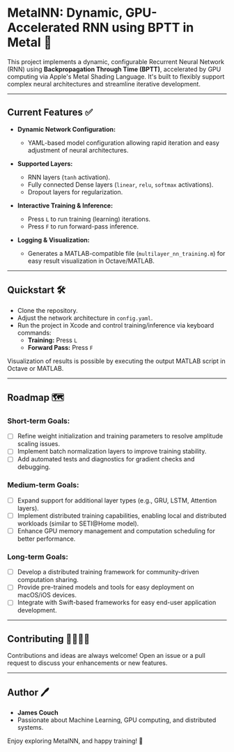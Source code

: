 # MetalNN: Dynamic, GPU-Accelerated RNN using BPTT in Metal 🚀

This project implements a dynamic, configurable Recurrent Neural Network (RNN) using **Backpropagation Through Time (BPTT)**, accelerated by GPU computing via Apple's Metal Shading Language. It's built to flexibly support complex neural architectures and streamline iterative development.

---

## Current Features ✅

- **Dynamic Network Configuration:** 
  - YAML-based model configuration allowing rapid iteration and easy adjustment of neural architectures.
  
- **Supported Layers:**
  - RNN layers (`tanh` activation).
  - Fully connected Dense layers (`linear`, `relu`, `softmax` activations).
  - Dropout layers for regularization.

- **Interactive Training & Inference:**
  - Press `L` to run training (learning) iterations.
  - Press `F` to run forward-pass inference.

- **Logging & Visualization:**
  - Generates a MATLAB-compatible file (`multilayer_nn_training.m`) for easy result visualization in Octave/MATLAB.

---

## Quickstart 🛠️

- Clone the repository.
- Adjust the network architecture in `config.yaml`.
- Run the project in Xcode and control training/inference via keyboard commands:
  - **Training:** Press `L`
  - **Forward Pass:** Press `F`

Visualization of results is possible by executing the output MATLAB script in Octave or MATLAB.

---

## Roadmap 🗺️

### Short-term Goals:
- [ ] Refine weight initialization and training parameters to resolve amplitude scaling issues.
- [ ] Implement batch normalization layers to improve training stability.
- [ ] Add automated tests and diagnostics for gradient checks and debugging.

### Medium-term Goals:
- [ ] Expand support for additional layer types (e.g., GRU, LSTM, Attention layers).
- [ ] Implement distributed training capabilities, enabling local and distributed workloads (similar to SETI@Home model).
- [ ] Enhance GPU memory management and computation scheduling for better performance.

### Long-term Goals:
- [ ] Develop a distributed training framework for community-driven computation sharing.
- [ ] Provide pre-trained models and tools for easy deployment on macOS/iOS devices.
- [ ] Integrate with Swift-based frameworks for easy end-user application development.

---

## Contributing 👩‍💻👨‍💻
Contributions and ideas are always welcome! Open an issue or a pull request to discuss your enhancements or new features.

---

## Author 🖊️

- **James Couch**
- Passionate about Machine Learning, GPU computing, and distributed systems.

Enjoy exploring MetalNN, and happy training! 🚀
